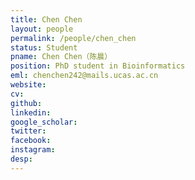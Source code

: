 ```yaml
---
title: Chen Chen
layout: people
permalink: /people/chen_chen
status: Student
pname: Chen Chen（陈晨）
position: PhD student in Bioinformatics
eml: chenchen242@mails.ucas.ac.cn
website: 
cv: 
github: 
linkedin:
google_scholar: 
twitter: 
facebook: 
instagram:
desp: 
---
```

